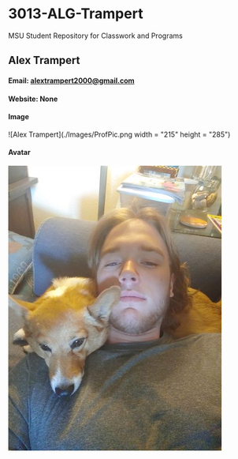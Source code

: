# 3013-ALG-Trampert
MSU Student Repository for Classwork and Programs
## Alex Trampert
#### Email: alextrampert2000@gmail.com 
#### Website: None
#### Image
![Alex Trampert](./Images/ProfPic.png width = "215" height = "285")

#### Avatar
![Avatar Photo](./Images/AvatarPic.png)
